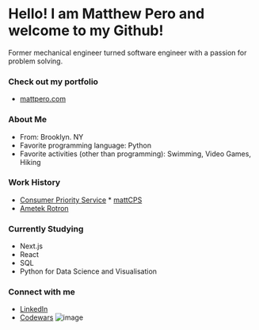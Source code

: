 # Hello! I am Matthew Pero and welcome to my Github!
Former mechanical engineer turned software engineer with a passion for problem solving.

### Check out my portfolio
- [mattpero.com](https://www.mattpero.com/)

### About Me
- From: Brooklyn. NY
- Favorite programming language: Python
- Favorite activities (other than programming): Swimming, Video Games, Hiking

### Work History
- [Consumer Priority Service](https://www.cpscentral.com/) * [mattCPS](https://github.com/mattCPS)
- [Ametek Rotron](https://www.rotron.com/)

### Currently Studying
- Next.js
- React
- SQL
- Python for Data Science and Visualisation

### Connect with me
- [LinkedIn](https://www.linkedin.com/in/matthew-pero22/)
- [Codewars](https://www.codewars.com/users/m4ttper0) ![image](https://www.codewars.com/users/m4ttper0/badges/small)
